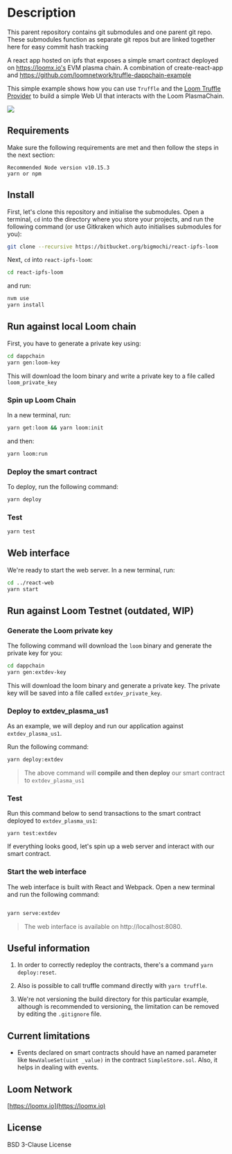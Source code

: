 # Description

This parent repository contains git submodules and one parent git repo. These submodules function as separate git repos but are linked together here for easy commit hash tracking

A react app hosted on ipfs that exposes a simple smart contract deployed on https://loomx.io's EVM plasma chain. A combination of create-react-app and https://github.com/loomnetwork/truffle-dappchain-example

This simple example shows how you can use `Truffle` and the [Loom Truffle Provider](https://github.com/loomnetwork/loom-truffle-provider) to build a simple Web UI that interacts with the Loom PlasmaChain.

![](https://dzwonsemrish7.cloudfront.net/items/0a1N05043p1Y1G3K1Y2L/Screen%20Recording%202018-07-17%20at%2011.26%20AM.gif?v=df873ac3)

## Requirements

Make sure the following requirements are met and then follow the steps in the next section:

```text
Recommended Node version v10.15.3
yarn or npm
```

## Install

First, let's clone this repository and initialise the submodules. Open a terminal, `cd` into the directory where you store your projects, and run the following command (or use Gitkraken which auto initialises submodules for you):

```bash
git clone --recursive https://bitbucket.org/bigmochi/react-ipfs-loom
```

Next, `cd` into `react-ipfs-loom`:

```bash
cd react-ipfs-loom
```

and run:

```bash
nvm use
yarn install
```

## Run against local Loom chain

First, you have to generate a private key using:

```bash
cd dappchain
yarn gen:loom-key
```

This will download the loom binary and write a private key to a file called `loom_private_key`

### Spin up Loom Chain

In a new terminal, run:

```bash
yarn get:loom && yarn loom:init
```

and then:

```bash
yarn loom:run
```

### Deploy the smart contract

To deploy, run the following command:

```bash
yarn deploy
```

### Test

```bash
yarn test
```

## Web interface

We're ready to start the web server. In a new terminal, run:

```bash
cd ../react-web
yarn start
```

## Run against Loom Testnet (outdated, WIP)

### Generate the Loom private key

The following command will download the `loom` binary and generate the private key for you:

```bash
cd dappchain
yarn gen:extdev-key
```

This will download the loom binary and generate a private key. The private key will be saved into a file called `extdev_private_key`.

### Deploy to extdev_plasma_us1

As an example, we will deploy and run our application against `extdev_plasma_us1`.

Run the following command:

```bash
yarn deploy:extdev
```

> The above command will **compile and then deploy** our smart contract to `extdev_plasma_us1`

### Test

Run this command below to send transactions to the smart contract deployed to `extdev_plasma_us1`:

```test
yarn test:extdev
```

If everything looks good, let's spin up a web server and interact with our smart contract.

### Start the web interface

The web interface is built with React and Webpack. Open a new terminal and run the following command:

```bash

yarn serve:extdev
```

> The web interface is available on http://localhost:8080.

## Useful information

1. In order to correctly redeploy the contracts, there's a command `yarn deploy:reset`.

2. Also is possible to call truffle command directly with `yarn truffle`.

3. We're not versioning the build directory for this particular example, although is recommended to versioning, the limitation can be removed by editing the `.gitignore` file.

## Current limitations

- Events declared on smart contracts should have an named parameter like `NewValueSet(uint _value)` in the contract `SimpleStore.sol`. Also, it helps in dealing with events.

## Loom Network

[https://loomx.io](https://loomx.io)

## License

BSD 3-Clause License
